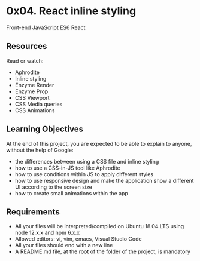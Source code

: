 # 0x04. React inline styling
Front-end
JavaScript
ES6
React

## Resources
Read or watch:

* Aphrodite
* Inline styling
* Enzyme Render
* Enzyme Prop
* CSS Viewport
* CSS Media queries
* CSS Animations


## Learning Objectives
At the end of this project, you are expected to be able to explain to anyone, without the help of Google:

* the differences between using a CSS file and inline styling
* how to use a CSS-in-JS tool like Aphrodite
* how to use conditions within JS to apply different styles
* how to use responsive design and make the application show a different UI according to the screen size
* how to create small animations within the app


## Requirements
* All your files will be interpreted/compiled on Ubuntu 18.04 LTS using node 12.x.x and npm 6.x.x
* Allowed editors: vi, vim, emacs, Visual Studio Code
* All your files should end with a new line
* A README.md file, at the root of the folder of the project, is mandatory
